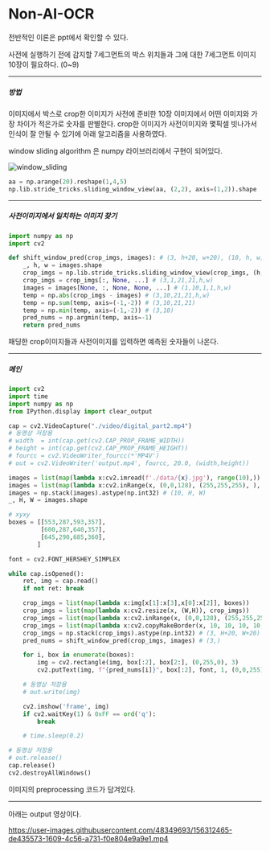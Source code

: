 # Non-AI-OCR


전반적인 이론은 ppt에서 확인할 수 있다.

사전에 실행하기 전에 감지할 7세그먼트의 박스 위치들과
그에 대한 7세그먼트 이미지 10장이 필요하다. (0~9)

---

##### 방법
이미지에서 박스로 crop한 이미지가 사전에 준비한 10장 이미지에서 어떤 이미지와 가장 차이가 적은가로 숫자를 판별한다.
crop한 이미지가 사전이미지와 몇픽셀 빗나가서 인식이 잘 안될 수 있기에 
아래 알고리즘을 사용하였다.

window sliding algorithm 은 numpy 라이브러리에서 구현이 되어있다.

![window_sliding](https://user-images.githubusercontent.com/48349693/156313088-b206e22f-5a5a-4381-82f0-b1c4f1a8a78e.gif)

```python
aa = np.arange(20).reshape(1,4,5)
np.lib.stride_tricks.sliding_window_view(aa, (2,2), axis=(1,2)).shape
```

---

##### 사전이미지에서 일치하는 이미지 찾기
```python
import numpy as np
import cv2

def shift_window_pred(crop_imgs, images): # (3, h+20, w+20), (10, h, w)
    _, h, w = images.shape
    crop_imgs = np.lib.stride_tricks.sliding_window_view(crop_imgs, (h,w), axis=(1,2)) # (3,21,21,h,w)
    crop_imgs = crop_imgs[:, None, ...] # (3,1,21,21,h,w)
    images = images[None, :, None, None, ...] # (1,10,1,1,h,w)
    temp = np.abs(crop_imgs - images) # (3,10,21,21,h,w)
    temp = np.sum(temp, axis=(-1,-2)) # (3,10,21,21)
    temp = np.min(temp, axis=(-1,-2)) # (3,10)
    pred_nums = np.argmin(temp, axis=-1)
    return pred_nums
```
패딩한 crop이미지들과 사전이미지를 입력하면 예측된 숫자들이 나온다.

---

##### 메인
```python
import cv2
import time
import numpy as np
from IPython.display import clear_output

cap = cv2.VideoCapture("./video/digital_part2.mp4")
# 동영상 저장용
# width  = int(cap.get(cv2.CAP_PROP_FRAME_WIDTH))
# height = int(cap.get(cv2.CAP_PROP_FRAME_HEIGHT))
# fourcc = cv2.VideoWriter_fourcc(*'MP4V')
# out = cv2.VideoWriter('output.mp4', fourcc, 20.0, (width,height))

images = list(map(lambda x:cv2.imread(f'./data/{x}.jpg'), range(10),))
images = list(map(lambda x:cv2.inRange(x, (0,0,128), (255,255,255), ), images))
images = np.stack(images).astype(np.int32) # (10, H, W)
_, H, W = images.shape

# xyxy
boxes = [[553,287,593,357],
         [600,287,640,357],
         [645,290,685,360],
        ]

font = cv2.FONT_HERSHEY_SIMPLEX

while cap.isOpened():
    ret, img = cap.read()
    if not ret: break

    crop_imgs = list(map(lambda x:img[x[1]:x[3],x[0]:x[2]], boxes))
    crop_imgs = list(map(lambda x:cv2.resize(x, (W,H)), crop_imgs))
    crop_imgs = list(map(lambda x:cv2.inRange(x, (0,0,128), (255,255,255), ), crop_imgs))
    crop_imgs = list(map(lambda x:cv2.copyMakeBorder(x, 10, 10, 10, 10, cv2.BORDER_CONSTANT, value=[0,0,0]), crop_imgs))
    crop_imgs = np.stack(crop_imgs).astype(np.int32) # (3, H+20, W+20)
    pred_nums = shift_window_pred(crop_imgs, images) # (3,)

    for i, box in enumerate(boxes):
        img = cv2.rectangle(img, box[:2], box[2:], (0,255,0), 3)
        cv2.putText(img, f"{pred_nums[i]}", box[:2], font, 1, (0,0,255), 2, cv2.LINE_AA)

    # 동영상 저장용
    # out.write(img)

    cv2.imshow('frame', img)
    if cv2.waitKey(1) & 0xFF == ord('q'):
        break

    # time.sleep(0.2)

# 동영상 저장용
# out.release()
cap.release()
cv2.destroyAllWindows()
```
이미지의 preprocessing 코드가 담겨있다.

---

아래는 output 영상이다.

https://user-images.githubusercontent.com/48349693/156312465-de435573-1609-4c56-a731-f0e804e9a9e1.mp4

